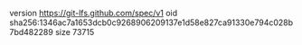 version https://git-lfs.github.com/spec/v1
oid sha256:1346ac7a1653dcb0c9268906209137e1d58e827ca91330e794c028b7bd482289
size 73715
